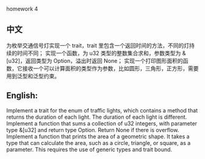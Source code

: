 homework 4

## 中文

为枚举交通信号灯实现一个 trait，trait 里包含一个返回时间的方法，不同的灯持续的时间不同；
实现一个函数，为 u32 类型的整数集合求和，参数类型为 &[u32]，返回类型为 Option，溢出时返回 None；
实现一个打印图形面积的函数，它接收一个可以计算面积的类型作为参数，比如圆形，三角形，正方形，需要用到泛型和泛型约束。

## English:

Implement a trait for the enum of traffic lights, which contains a method that returns the duration of each light. The duration of each light is different.
Implement a function that sums a collection of u32 integers, with parameter type &[u32] and return type Option. Return None if there is overflow.
Implement a function that prints the area of a geometric shape. It takes a type that can calculate the area, such as a circle, triangle, or square, as a parameter. This requires the use of generic types and trait bound.
